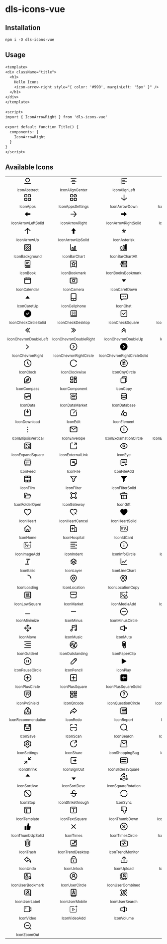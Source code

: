 # dls-icons-vue

## Installation

```shell
npm i -D dls-icons-vue
```

## Usage

```vue
<template>
<div className="title">
  <h1>
    Hello Icons
    <icon-arrow-right style="{ color: '#999', marginLeft: '5px' }" />
  </h1>
</div>
</template>

<script>
import { IconArrowRight } from 'dls-icons-vue'

export default function Title() {
  components: {
    IconArrowRight
  }
}
</script>
```

## Available Icons

<table><tbody><tr><td align="center"><img src="../../svg/abstract.svg" height="24"/><br/><sub>IconAbstract</sub></td><td align="center"><img src="../../svg/align-center.svg" height="24"/><br/><sub>IconAlignCenter</sub></td><td align="center"><img src="../../svg/align-left.svg" height="24"/><br/><sub>IconAlignLeft</sub></td><td align="center"><img src="../../svg/align-right.svg" height="24"/><br/><sub>IconAlignRight</sub></td><td align="center"><img src="../../svg/anticlockwise.svg" height="24"/><br/><sub>IconAnticlockwise</sub></td></tr><tr><td align="center"><img src="../../svg/apps.svg" height="24"/><br/><sub>IconApps</sub></td><td align="center"><img src="../../svg/apps-settings.svg" height="24"/><br/><sub>IconAppsSettings</sub></td><td align="center"><img src="../../svg/arrow-down.svg" height="24"/><br/><sub>IconArrowDown</sub></td><td align="center"><img src="../../svg/arrow-down-solid.svg" height="24"/><br/><sub>IconArrowDownSolid</sub></td><td align="center"><img src="../../svg/arrow-left.svg" height="24"/><br/><sub>IconArrowLeft</sub></td></tr><tr><td align="center"><img src="../../svg/arrow-left-solid.svg" height="24"/><br/><sub>IconArrowLeftSolid</sub></td><td align="center"><img src="../../svg/arrow-right.svg" height="24"/><br/><sub>IconArrowRight</sub></td><td align="center"><img src="../../svg/arrow-right-solid.svg" height="24"/><br/><sub>IconArrowRightSolid</sub></td><td align="center"><img src="../../svg/arrow-to-bottom.svg" height="24"/><br/><sub>IconArrowToBottom</sub></td><td align="center"><img src="../../svg/arrow-to-top.svg" height="24"/><br/><sub>IconArrowToTop</sub></td></tr><tr><td align="center"><img src="../../svg/arrow-up.svg" height="24"/><br/><sub>IconArrowUp</sub></td><td align="center"><img src="../../svg/arrow-up-solid.svg" height="24"/><br/><sub>IconArrowUpSolid</sub></td><td align="center"><img src="../../svg/asterisk.svg" height="24"/><br/><sub>IconAsterisk</sub></td><td align="center"><img src="../../svg/attribute.svg" height="24"/><br/><sub>IconAttribute</sub></td><td align="center"><img src="../../svg/audio.svg" height="24"/><br/><sub>IconAudio</sub></td></tr><tr><td align="center"><img src="../../svg/background.svg" height="24"/><br/><sub>IconBackground</sub></td><td align="center"><img src="../../svg/bar-chart.svg" height="24"/><br/><sub>IconBarChart</sub></td><td align="center"><img src="../../svg/bar-chart-alt.svg" height="24"/><br/><sub>IconBarChartAlt</sub></td><td align="center"><img src="../../svg/bell.svg" height="24"/><br/><sub>IconBell</sub></td><td align="center"><img src="../../svg/bold.svg" height="24"/><br/><sub>IconBold</sub></td></tr><tr><td align="center"><img src="../../svg/book.svg" height="24"/><br/><sub>IconBook</sub></td><td align="center"><img src="../../svg/bookmark.svg" height="24"/><br/><sub>IconBookmark</sub></td><td align="center"><img src="../../svg/books-bookmark.svg" height="24"/><br/><sub>IconBooksBookmark</sub></td><td align="center"><img src="../../svg/bullseye.svg" height="24"/><br/><sub>IconBullseye</sub></td><td align="center"><img src="../../svg/bullseye-hit.svg" height="24"/><br/><sub>IconBullseyeHit</sub></td></tr><tr><td align="center"><img src="../../svg/calendar.svg" height="24"/><br/><sub>IconCalendar</sub></td><td align="center"><img src="../../svg/camera.svg" height="24"/><br/><sub>IconCamera</sub></td><td align="center"><img src="../../svg/caret-down.svg" height="24"/><br/><sub>IconCaretDown</sub></td><td align="center"><img src="../../svg/caret-left.svg" height="24"/><br/><sub>IconCaretLeft</sub></td><td align="center"><img src="../../svg/caret-right.svg" height="24"/><br/><sub>IconCaretRight</sub></td></tr><tr><td align="center"><img src="../../svg/caret-up.svg" height="24"/><br/><sub>IconCaretUp</sub></td><td align="center"><img src="../../svg/cellphone.svg" height="24"/><br/><sub>IconCellphone</sub></td><td align="center"><img src="../../svg/chat.svg" height="24"/><br/><sub>IconChat</sub></td><td align="center"><img src="../../svg/check.svg" height="24"/><br/><sub>IconCheck</sub></td><td align="center"><img src="../../svg/check-circle.svg" height="24"/><br/><sub>IconCheckCircle</sub></td></tr><tr><td align="center"><img src="../../svg/check-circle-solid.svg" height="24"/><br/><sub>IconCheckCircleSolid</sub></td><td align="center"><img src="../../svg/check-desktop.svg" height="24"/><br/><sub>IconCheckDesktop</sub></td><td align="center"><img src="../../svg/check-square.svg" height="24"/><br/><sub>IconCheckSquare</sub></td><td align="center"><img src="../../svg/check-square-solid.svg" height="24"/><br/><sub>IconCheckSquareSolid</sub></td><td align="center"><img src="../../svg/chevron-double-down.svg" height="24"/><br/><sub>IconChevronDoubleDown</sub></td></tr><tr><td align="center"><img src="../../svg/chevron-double-left.svg" height="24"/><br/><sub>IconChevronDoubleLeft</sub></td><td align="center"><img src="../../svg/chevron-double-right.svg" height="24"/><br/><sub>IconChevronDoubleRight</sub></td><td align="center"><img src="../../svg/chevron-double-up.svg" height="24"/><br/><sub>IconChevronDoubleUp</sub></td><td align="center"><img src="../../svg/chevron-down.svg" height="24"/><br/><sub>IconChevronDown</sub></td><td align="center"><img src="../../svg/chevron-left.svg" height="24"/><br/><sub>IconChevronLeft</sub></td></tr><tr><td align="center"><img src="../../svg/chevron-right.svg" height="24"/><br/><sub>IconChevronRight</sub></td><td align="center"><img src="../../svg/chevron-right-circle.svg" height="24"/><br/><sub>IconChevronRightCircle</sub></td><td align="center"><img src="../../svg/chevron-right-circle-solid.svg" height="24"/><br/><sub>IconChevronRightCircleSolid</sub></td><td align="center"><img src="../../svg/chevron-up.svg" height="24"/><br/><sub>IconChevronUp</sub></td><td align="center"><img src="../../svg/circle-extend.svg" height="24"/><br/><sub>IconCircleExtend</sub></td></tr><tr><td align="center"><img src="../../svg/clock.svg" height="24"/><br/><sub>IconClock</sub></td><td align="center"><img src="../../svg/clockwise.svg" height="24"/><br/><sub>IconClockwise</sub></td><td align="center"><img src="../../svg/cny-circle.svg" height="24"/><br/><sub>IconCnyCircle</sub></td><td align="center"><img src="../../svg/coin.svg" height="24"/><br/><sub>IconCoin</sub></td><td align="center"><img src="../../svg/color-palette.svg" height="24"/><br/><sub>IconColorPalette</sub></td></tr><tr><td align="center"><img src="../../svg/compass.svg" height="24"/><br/><sub>IconCompass</sub></td><td align="center"><img src="../../svg/component.svg" height="24"/><br/><sub>IconComponent</sub></td><td align="center"><img src="../../svg/copy.svg" height="24"/><br/><sub>IconCopy</sub></td><td align="center"><img src="../../svg/crop.svg" height="24"/><br/><sub>IconCrop</sub></td><td align="center"><img src="../../svg/cut.svg" height="24"/><br/><sub>IconCut</sub></td></tr><tr><td align="center"><img src="../../svg/data.svg" height="24"/><br/><sub>IconData</sub></td><td align="center"><img src="../../svg/data-market.svg" height="24"/><br/><sub>IconDataMarket</sub></td><td align="center"><img src="../../svg/database.svg" height="24"/><br/><sub>IconDatabase</sub></td><td align="center"><img src="../../svg/desktop.svg" height="24"/><br/><sub>IconDesktop</sub></td><td align="center"><img src="../../svg/double-circle.svg" height="24"/><br/><sub>IconDoubleCircle</sub></td></tr><tr><td align="center"><img src="../../svg/download.svg" height="24"/><br/><sub>IconDownload</sub></td><td align="center"><img src="../../svg/edit.svg" height="24"/><br/><sub>IconEdit</sub></td><td align="center"><img src="../../svg/element.svg" height="24"/><br/><sub>IconElement</sub></td><td align="center"><img src="../../svg/ellipsis.svg" height="24"/><br/><sub>IconEllipsis</sub></td><td align="center"><img src="../../svg/ellipsis-circle.svg" height="24"/><br/><sub>IconEllipsisCircle</sub></td></tr><tr><td align="center"><img src="../../svg/ellipsis-vertical.svg" height="24"/><br/><sub>IconEllipsisVertical</sub></td><td align="center"><img src="../../svg/envelope.svg" height="24"/><br/><sub>IconEnvelope</sub></td><td align="center"><img src="../../svg/exclamation-circle.svg" height="24"/><br/><sub>IconExclamationCircle</sub></td><td align="center"><img src="../../svg/exclamation-circle-solid.svg" height="24"/><br/><sub>IconExclamationCircleSolid</sub></td><td align="center"><img src="../../svg/expand.svg" height="24"/><br/><sub>IconExpand</sub></td></tr><tr><td align="center"><img src="../../svg/expand-square.svg" height="24"/><br/><sub>IconExpandSquare</sub></td><td align="center"><img src="../../svg/external-link.svg" height="24"/><br/><sub>IconExternalLink</sub></td><td align="center"><img src="../../svg/eye.svg" height="24"/><br/><sub>IconEye</sub></td><td align="center"><img src="../../svg/eye-bright.svg" height="24"/><br/><sub>IconEyeBright</sub></td><td align="center"><img src="../../svg/eye-slash.svg" height="24"/><br/><sub>IconEyeSlash</sub></td></tr><tr><td align="center"><img src="../../svg/feed.svg" height="24"/><br/><sub>IconFeed</sub></td><td align="center"><img src="../../svg/file.svg" height="24"/><br/><sub>IconFile</sub></td><td align="center"><img src="../../svg/file-add.svg" height="24"/><br/><sub>IconFileAdd</sub></td><td align="center"><img src="../../svg/file-edit.svg" height="24"/><br/><sub>IconFileEdit</sub></td><td align="center"><img src="../../svg/file-error.svg" height="24"/><br/><sub>IconFileError</sub></td></tr><tr><td align="center"><img src="../../svg/film.svg" height="24"/><br/><sub>IconFilm</sub></td><td align="center"><img src="../../svg/filter.svg" height="24"/><br/><sub>IconFilter</sub></td><td align="center"><img src="../../svg/filter-solid.svg" height="24"/><br/><sub>IconFilterSolid</sub></td><td align="center"><img src="../../svg/flag.svg" height="24"/><br/><sub>IconFlag</sub></td><td align="center"><img src="../../svg/folder.svg" height="24"/><br/><sub>IconFolder</sub></td></tr><tr><td align="center"><img src="../../svg/folder-open.svg" height="24"/><br/><sub>IconFolderOpen</sub></td><td align="center"><img src="../../svg/gateway.svg" height="24"/><br/><sub>IconGateway</sub></td><td align="center"><img src="../../svg/gift.svg" height="24"/><br/><sub>IconGift</sub></td><td align="center"><img src="../../svg/hamburger.svg" height="24"/><br/><sub>IconHamburger</sub></td><td align="center"><img src="../../svg/headphones.svg" height="24"/><br/><sub>IconHeadphones</sub></td></tr><tr><td align="center"><img src="../../svg/heart.svg" height="24"/><br/><sub>IconHeart</sub></td><td align="center"><img src="../../svg/heart-cancel.svg" height="24"/><br/><sub>IconHeartCancel</sub></td><td align="center"><img src="../../svg/heart-solid.svg" height="24"/><br/><sub>IconHeartSolid</sub></td><td align="center"><img src="../../svg/hierarchy.svg" height="24"/><br/><sub>IconHierarchy</sub></td><td align="center"><img src="../../svg/high-square.svg" height="24"/><br/><sub>IconHighSquare</sub></td></tr><tr><td align="center"><img src="../../svg/home.svg" height="24"/><br/><sub>IconHome</sub></td><td align="center"><img src="../../svg/hospital.svg" height="24"/><br/><sub>IconHospital</sub></td><td align="center"><img src="../../svg/id-card.svg" height="24"/><br/><sub>IconIdCard</sub></td><td align="center"><img src="../../svg/id-card-back.svg" height="24"/><br/><sub>IconIdCardBack</sub></td><td align="center"><img src="../../svg/image.svg" height="24"/><br/><sub>IconImage</sub></td></tr><tr><td align="center"><img src="../../svg/image-add.svg" height="24"/><br/><sub>IconImageAdd</sub></td><td align="center"><img src="../../svg/indent.svg" height="24"/><br/><sub>IconIndent</sub></td><td align="center"><img src="../../svg/info-circle.svg" height="24"/><br/><sub>IconInfoCircle</sub></td><td align="center"><img src="../../svg/info-circle-solid.svg" height="24"/><br/><sub>IconInfoCircleSolid</sub></td><td align="center"><img src="../../svg/intelligence.svg" height="24"/><br/><sub>IconIntelligence</sub></td></tr><tr><td align="center"><img src="../../svg/italic.svg" height="24"/><br/><sub>IconItalic</sub></td><td align="center"><img src="../../svg/layer.svg" height="24"/><br/><sub>IconLayer</sub></td><td align="center"><img src="../../svg/line-chart.svg" height="24"/><br/><sub>IconLineChart</sub></td><td align="center"><img src="../../svg/link.svg" height="24"/><br/><sub>IconLink</sub></td><td align="center"><img src="../../svg/link-alt.svg" height="24"/><br/><sub>IconLinkAlt</sub></td></tr><tr><td align="center"><img src="../../svg/loading.svg" height="24"/><br/><sub>IconLoading</sub></td><td align="center"><img src="../../svg/location.svg" height="24"/><br/><sub>IconLocation</sub></td><td align="center"><img src="../../svg/location-copy.svg" height="24"/><br/><sub>IconLocationCopy</sub></td><td align="center"><img src="../../svg/lock.svg" height="24"/><br/><sub>IconLock</sub></td><td align="center"><img src="../../svg/long-video.svg" height="24"/><br/><sub>IconLongVideo</sub></td></tr><tr><td align="center"><img src="../../svg/low-square.svg" height="24"/><br/><sub>IconLowSquare</sub></td><td align="center"><img src="../../svg/market.svg" height="24"/><br/><sub>IconMarket</sub></td><td align="center"><img src="../../svg/media-add.svg" height="24"/><br/><sub>IconMediaAdd</sub></td><td align="center"><img src="../../svg/medium-square.svg" height="24"/><br/><sub>IconMediumSquare</sub></td><td align="center"><img src="../../svg/mini-app-baidu.svg" height="24"/><br/><sub>IconMiniAppBaidu</sub></td></tr><tr><td align="center"><img src="../../svg/minimize.svg" height="24"/><br/><sub>IconMinimize</sub></td><td align="center"><img src="../../svg/minus.svg" height="24"/><br/><sub>IconMinus</sub></td><td align="center"><img src="../../svg/minus-circle.svg" height="24"/><br/><sub>IconMinusCircle</sub></td><td align="center"><img src="../../svg/mobile-app.svg" height="24"/><br/><sub>IconMobileApp</sub></td><td align="center"><img src="../../svg/motion-graphics.svg" height="24"/><br/><sub>IconMotionGraphics</sub></td></tr><tr><td align="center"><img src="../../svg/move.svg" height="24"/><br/><sub>IconMove</sub></td><td align="center"><img src="../../svg/music.svg" height="24"/><br/><sub>IconMusic</sub></td><td align="center"><img src="../../svg/mute.svg" height="24"/><br/><sub>IconMute</sub></td><td align="center"><img src="../../svg/one-to-one.svg" height="24"/><br/><sub>IconOneToOne</sub></td><td align="center"><img src="../../svg/order.svg" height="24"/><br/><sub>IconOrder</sub></td></tr><tr><td align="center"><img src="../../svg/outdent.svg" height="24"/><br/><sub>IconOutdent</sub></td><td align="center"><img src="../../svg/outstanding.svg" height="24"/><br/><sub>IconOutstanding</sub></td><td align="center"><img src="../../svg/paper-clip.svg" height="24"/><br/><sub>IconPaperClip</sub></td><td align="center"><img src="../../svg/paper-plane.svg" height="24"/><br/><sub>IconPaperPlane</sub></td><td align="center"><img src="../../svg/pause.svg" height="24"/><br/><sub>IconPause</sub></td></tr><tr><td align="center"><img src="../../svg/pause-circle.svg" height="24"/><br/><sub>IconPauseCircle</sub></td><td align="center"><img src="../../svg/pencil.svg" height="24"/><br/><sub>IconPencil</sub></td><td align="center"><img src="../../svg/play.svg" height="24"/><br/><sub>IconPlay</sub></td><td align="center"><img src="../../svg/play-circle.svg" height="24"/><br/><sub>IconPlayCircle</sub></td><td align="center"><img src="../../svg/plus.svg" height="24"/><br/><sub>IconPlus</sub></td></tr><tr><td align="center"><img src="../../svg/plus-circle.svg" height="24"/><br/><sub>IconPlusCircle</sub></td><td align="center"><img src="../../svg/plus-square.svg" height="24"/><br/><sub>IconPlusSquare</sub></td><td align="center"><img src="../../svg/plus-square-solid.svg" height="24"/><br/><sub>IconPlusSquareSolid</sub></td><td align="center"><img src="../../svg/power-off.svg" height="24"/><br/><sub>IconPowerOff</sub></td><td align="center"><img src="../../svg/puzzle-piece.svg" height="24"/><br/><sub>IconPuzzlePiece</sub></td></tr><tr><td align="center"><img src="../../svg/pv-shield.svg" height="24"/><br/><sub>IconPvShield</sub></td><td align="center"><img src="../../svg/qrcode.svg" height="24"/><br/><sub>IconQrcode</sub></td><td align="center"><img src="../../svg/question-circle.svg" height="24"/><br/><sub>IconQuestionCircle</sub></td><td align="center"><img src="../../svg/question-circle-solid.svg" height="24"/><br/><sub>IconQuestionCircleSolid</sub></td><td align="center"><img src="../../svg/question-comment.svg" height="24"/><br/><sub>IconQuestionComment</sub></td></tr><tr><td align="center"><img src="../../svg/recommendation.svg" height="24"/><br/><sub>IconRecommendation</sub></td><td align="center"><img src="../../svg/redo.svg" height="24"/><br/><sub>IconRedo</sub></td><td align="center"><img src="../../svg/report.svg" height="24"/><br/><sub>IconReport</sub></td><td align="center"><img src="../../svg/report-check.svg" height="24"/><br/><sub>IconReportCheck</sub></td><td align="center"><img src="../../svg/road.svg" height="24"/><br/><sub>IconRoad</sub></td></tr><tr><td align="center"><img src="../../svg/save.svg" height="24"/><br/><sub>IconSave</sub></td><td align="center"><img src="../../svg/scan.svg" height="24"/><br/><sub>IconScan</sub></td><td align="center"><img src="../../svg/search.svg" height="24"/><br/><sub>IconSearch</sub></td><td align="center"><img src="../../svg/search-desktop.svg" height="24"/><br/><sub>IconSearchDesktop</sub></td><td align="center"><img src="../../svg/search-history.svg" height="24"/><br/><sub>IconSearchHistory</sub></td></tr><tr><td align="center"><img src="../../svg/settings.svg" height="24"/><br/><sub>IconSettings</sub></td><td align="center"><img src="../../svg/share.svg" height="24"/><br/><sub>IconShare</sub></td><td align="center"><img src="../../svg/shopping-bag.svg" height="24"/><br/><sub>IconShoppingBag</sub></td><td align="center"><img src="../../svg/shopping-cart.svg" height="24"/><br/><sub>IconShoppingCart</sub></td><td align="center"><img src="../../svg/short-video.svg" height="24"/><br/><sub>IconShortVideo</sub></td></tr><tr><td align="center"><img src="../../svg/shrink.svg" height="24"/><br/><sub>IconShrink</sub></td><td align="center"><img src="../../svg/sign-out.svg" height="24"/><br/><sub>IconSignOut</sub></td><td align="center"><img src="../../svg/sliders-square.svg" height="24"/><br/><sub>IconSlidersSquare</sub></td><td align="center"><img src="../../svg/sort.svg" height="24"/><br/><sub>IconSort</sub></td><td align="center"><img src="../../svg/sort-alt.svg" height="24"/><br/><sub>IconSortAlt</sub></td></tr><tr><td align="center"><img src="../../svg/sort-asc.svg" height="24"/><br/><sub>IconSortAsc</sub></td><td align="center"><img src="../../svg/sort-desc.svg" height="24"/><br/><sub>IconSortDesc</sub></td><td align="center"><img src="../../svg/square-rotation.svg" height="24"/><br/><sub>IconSquareRotation</sub></td><td align="center"><img src="../../svg/star.svg" height="24"/><br/><sub>IconStar</sub></td><td align="center"><img src="../../svg/star-solid.svg" height="24"/><br/><sub>IconStarSolid</sub></td></tr><tr><td align="center"><img src="../../svg/stop.svg" height="24"/><br/><sub>IconStop</sub></td><td align="center"><img src="../../svg/strikethrough.svg" height="24"/><br/><sub>IconStrikethrough</sub></td><td align="center"><img src="../../svg/sync.svg" height="24"/><br/><sub>IconSync</sub></td><td align="center"><img src="../../svg/tag.svg" height="24"/><br/><sub>IconTag</sub></td><td align="center"><img src="../../svg/telephone.svg" height="24"/><br/><sub>IconTelephone</sub></td></tr><tr><td align="center"><img src="../../svg/template.svg" height="24"/><br/><sub>IconTemplate</sub></td><td align="center"><img src="../../svg/text-square.svg" height="24"/><br/><sub>IconTextSquare</sub></td><td align="center"><img src="../../svg/thumb-down.svg" height="24"/><br/><sub>IconThumbDown</sub></td><td align="center"><img src="../../svg/thumb-down-solid.svg" height="24"/><br/><sub>IconThumbDownSolid</sub></td><td align="center"><img src="../../svg/thumb-up.svg" height="24"/><br/><sub>IconThumbUp</sub></td></tr><tr><td align="center"><img src="../../svg/thumb-up-solid.svg" height="24"/><br/><sub>IconThumbUpSolid</sub></td><td align="center"><img src="../../svg/times.svg" height="24"/><br/><sub>IconTimes</sub></td><td align="center"><img src="../../svg/times-circle.svg" height="24"/><br/><sub>IconTimesCircle</sub></td><td align="center"><img src="../../svg/times-circle-solid.svg" height="24"/><br/><sub>IconTimesCircleSolid</sub></td><td align="center"><img src="../../svg/toolbox.svg" height="24"/><br/><sub>IconToolbox</sub></td></tr><tr><td align="center"><img src="../../svg/trash.svg" height="24"/><br/><sub>IconTrash</sub></td><td align="center"><img src="../../svg/trend-desktop.svg" height="24"/><br/><sub>IconTrendDesktop</sub></td><td align="center"><img src="../../svg/trend-monitor.svg" height="24"/><br/><sub>IconTrendMonitor</sub></td><td align="center"><img src="../../svg/trend-pages.svg" height="24"/><br/><sub>IconTrendPages</sub></td><td align="center"><img src="../../svg/underline.svg" height="24"/><br/><sub>IconUnderline</sub></td></tr><tr><td align="center"><img src="../../svg/undo.svg" height="24"/><br/><sub>IconUndo</sub></td><td align="center"><img src="../../svg/unlock.svg" height="24"/><br/><sub>IconUnlock</sub></td><td align="center"><img src="../../svg/upload.svg" height="24"/><br/><sub>IconUpload</sub></td><td align="center"><img src="../../svg/upload-desktop.svg" height="24"/><br/><sub>IconUploadDesktop</sub></td><td align="center"><img src="../../svg/user.svg" height="24"/><br/><sub>IconUser</sub></td></tr><tr><td align="center"><img src="../../svg/user-bookmark.svg" height="24"/><br/><sub>IconUserBookmark</sub></td><td align="center"><img src="../../svg/user-circle.svg" height="24"/><br/><sub>IconUserCircle</sub></td><td align="center"><img src="../../svg/user-combined.svg" height="24"/><br/><sub>IconUserCombined</sub></td><td align="center"><img src="../../svg/user-filter.svg" height="24"/><br/><sub>IconUserFilter</sub></td><td align="center"><img src="../../svg/user-intersection.svg" height="24"/><br/><sub>IconUserIntersection</sub></td></tr><tr><td align="center"><img src="../../svg/user-label.svg" height="24"/><br/><sub>IconUserLabel</sub></td><td align="center"><img src="../../svg/user-mobile.svg" height="24"/><br/><sub>IconUserMobile</sub></td><td align="center"><img src="../../svg/user-search.svg" height="24"/><br/><sub>IconUserSearch</sub></td><td align="center"><img src="../../svg/user-sync.svg" height="24"/><br/><sub>IconUserSync</sub></td><td align="center"><img src="../../svg/user-tieba.svg" height="24"/><br/><sub>IconUserTieba</sub></td></tr><tr><td align="center"><img src="../../svg/video.svg" height="24"/><br/><sub>IconVideo</sub></td><td align="center"><img src="../../svg/video-add.svg" height="24"/><br/><sub>IconVideoAdd</sub></td><td align="center"><img src="../../svg/volume.svg" height="24"/><br/><sub>IconVolume</sub></td><td align="center"><img src="../../svg/whirlpool.svg" height="24"/><br/><sub>IconWhirlpool</sub></td><td align="center"><img src="../../svg/zoom-in.svg" height="24"/><br/><sub>IconZoomIn</sub></td></tr><tr><td align="center"><img src="../../svg/zoom-out.svg" height="24"/><br/><sub>IconZoomOut</sub></td><td align="center"></td><td align="center"></td><td align="center"></td><td align="center"></td></tr></tbody></table>
